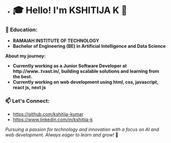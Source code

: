 - # 🎓 **Hello! I'm KSHITIJA K** 👋

### 🏫 **Education:**
- **RAMAIAH INSTITUTE OF TECHNOLOGY**
- **Bachelor of Engineering (BE) in Artificial Intelligence and Data Science**
  
**About my journey:**
- **Currently working as a Junior Software Developer at http://www..tvast.in/, building scalable solutions and learning from the best.**
- **Currently working on web development using html, css, javascript, react js, next js**

### 📫 **Let's Connect:**
- https://github.com/kshitija-kumar
- https://www.linkedin.com/in/kshitija-k

*Pursuing a passion for technology and innovation with a focus on AI and web development. Always eager to learn and grow!* 🚀

